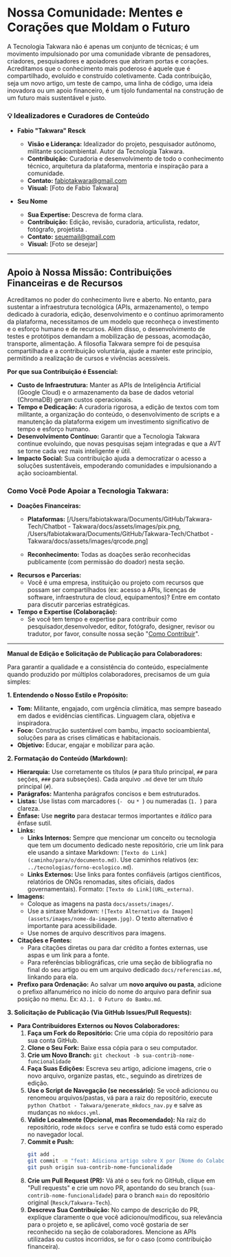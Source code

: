 # Nossa Comunidade: Mentes e Corações que Moldam o Futuro

A Tecnologia Takwara não é apenas um conjunto de técnicas; é um movimento impulsionado por uma comunidade vibrante de pensadores, criadores, pesquisadores e apoiadores que abriram portas e corações. Acreditamos que o conhecimento mais poderoso é aquele que é compartilhado, evoluído e construído coletivamente. Cada contribuição, seja um novo artigo, um teste de campo, uma linha de código, uma ideia inovadora ou um apoio financeiro, é um tijolo fundamental na construção de um futuro mais sustentável e justo.

### 💡 Idealizadores e Curadores de Conteúdo

*   **Fabio "Takwara" Resck**
    *   **Visão e Liderança:** Idealizador do projeto, pesquisador autônomo, militante socioambiental. Autor da Tecnologia Takwara.
    *   **Contribuição:** Curadoria e desenvolvimento de todo o conhecimento técnico, arquitetura da plataforma, mentoria e inspiração para a comunidade.
    *   **Contato:** [fabiotakwara@gmail.com](mailto:fabiotakwara@gmail.com)
    *   **Visual:** [Foto de Fabio Takwara]

*   **Seu Nome**
    *   **Sua Expertise:** Descreva de forma clara.
    *   **Contribuição:** Edição, revisão, curadoria, articulista, redator, fotógrafo, projetista
      .
    *   **Contato:** [seuemail@gmail.com](mailto:seuemail@gmail.com)
    *   **Visual:** [Foto se desejar]

---

## Apoio à Nossa Missão: Contribuições Financeiras e de Recursos

Acreditamos no poder do conhecimento livre e aberto. No entanto, para sustentar a infraestrutura tecnológica (APIs, armazenamento), o tempo dedicado à curadoria, edição, desenvolvimento e o contínuo aprimoramento da plataforma, necessitamos de um modelo que reconheça o investimento e o esforço humano e de recursos.
Além disso, o desenvolvimento de testes e protótipos demandam a mobilização de pessoas, acomodação, transporte, alimentação. A filosofia Takwara sempre foi de 
pesquisa compartilhada e a contribuição voluntária, ajude a manter este princípio, permitindo a realização de cursos e vivências acessíveis.

**Por que sua Contribuição é Essencial:**

*   **Custo de Infraestrutura:** Manter as APIs de Inteligência Artificial (Google Cloud) e o armazenamento da base de dados vetorial (ChromaDB) geram custos operacionais.
*   **Tempo e Dedicação:** A curadoria rigorosa, a edição de textos com tom militante, a organização do conteúdo, o desenvolvimento de scripts e a manutenção da plataforma exigem um investimento significativo de tempo e esforço humano.
*   **Desenvolvimento Contínuo:** Garantir que a Tecnologia Takwara continue evoluindo, que novas pesquisas sejam integradas e que a AVT se torne cada vez mais inteligente e útil.
*   **Impacto Social:** Sua contribuição ajuda a democratizar o acesso a soluções sustentáveis, empoderando comunidades e impulsionando a ação socioambiental.

### Como Você Pode Apoiar a Tecnologia Takwara:

*   **Doações Financeiras:**
    *   **Plataformas:** [/Users/fabiotakwara/Documents/GitHub/Takwara-Tech/Chatbot - Takwara/docs/assets/images/pix.png, /Users/fabiotakwara/Documents/GitHub/Takwara-Tech/Chatbot - Takwara/docs/assets/images/qrcode.png]
  
	 *   **Reconhecimento:** Todas as doações serão reconhecidas publicamente (com permissão do doador) nesta seção.
*   **Recursos e Parcerias:**
    *   Você é uma empresa, instituição ou projeto com recursos que possam ser compartilhados (ex: acesso a APIs, licenças de software, infraestrutura de cloud, equipamentos)? Entre em contato para discutir parcerias estratégicas.
*   **Tempo e Expertise (Colaboração):**
    *   Se você tem tempo e expertise para contribuir como pesquisador,desenvolvedor, editor, fotógrafo, designer, revisor ou tradutor, por favor, consulte nossa seção "[Como Contribuir](docs/contribuir.md)".

---

**Manual de Edição e Solicitação de Publicação para Colaboradores:**

Para garantir a qualidade e a consistência do conteúdo, especialmente quando produzido por múltiplos colaboradores, precisamos de um guia simples:

**1. Entendendo o Nosso Estilo e Propósito:**

*   **Tom:** Militante, engajado, com urgência climática, mas sempre baseado em dados e evidências científicas. Linguagem clara, objetiva e inspiradora.
*   **Foco:** Construção sustentável com bambu, impacto socioambiental, soluções para as crises climáticas e habitacionais.
*   **Objetivo:** Educar, engajar e mobilizar para ação.

**2. Formatação do Conteúdo (Markdown):**

*   **Hierarquia:** Use corretamente os títulos (`#` para título principal, `##` para seções, `###` para subseções). Cada arquivo `.md` deve ter um título principal (`#`).
*   **Parágrafos:** Mantenha parágrafos concisos e bem estruturados.
*   **Listas:** Use listas com marcadores (`- ` ou `* `) ou numeradas (`1. `) para clareza.
*   **Ênfase:** Use **negrito** para destacar termos importantes e *itálico* para ênfase sutil.
*   **Links:**
    *   **Links Internos:** Sempre que mencionar um conceito ou tecnologia que tem um documento dedicado neste repositório, crie um link para ele usando a sintaxe Markdown: `[Texto do Link](caminho/para/o/documento.md)`. Use caminhos relativos (ex: `../tecnologias/forno-ecologico.md`).
    *   **Links Externos:** Use links para fontes confiáveis (artigos científicos, relatórios de ONGs renomadas, sites oficiais, dados governamentais). Formato: `[Texto do Link](URL_externa)`.
*   **Imagens:**
    *   Coloque as imagens na pasta `docs/assets/images/`.
    *   Use a sintaxe Markdown: `![Texto Alternativo da Imagem](assets/images/nome-da-imagem.jpg)`. O texto alternativo é importante para acessibilidade.
    *   Use nomes de arquivo descritivos para imagens.
*   **Citações e Fontes:**
    *   Para citações diretas ou para dar crédito a fontes externas, use aspas e um link para a fonte.
    *   Para referências bibliográficas, crie uma seção de bibliografia no final do seu artigo ou em um arquivo dedicado `docs/referencias.md`, linkando para ela.
*   **Prefixo para Ordenação:** Ao salvar um **novo arquivo ou pasta**, adicione o prefixo alfanumérico no início do nome do arquivo para definir sua posição no menu. Ex: `A3.1. O Futuro do Bambu.md`.

**3. Solicitação de Publicação (Via GitHub Issues/Pull Requests):**

*   **Para Contribuidores Externos ou Novos Colaboradores:**
    1.  **Faça um Fork do Repositório:** Crie uma cópia do repositório para sua conta GitHub.
    2.  **Clone o Seu Fork:** Baixe essa cópia para o seu computador.
    3.  **Crie um Novo Branch:** `git checkout -b sua-contrib-nome-funcionalidade`
    4.  **Faça Suas Edições:** Escreva seu artigo, adicione imagens, crie o novo arquivo, organize pastas, etc., seguindo as diretrizes de edição.
    5.  **Use o Script de Navegação (se necessário):** Se você adicionou ou renomeou arquivos/pastas, vá para a raiz do repositório, execute `python Chatbot - Takwara/generate_mkdocs_nav.py` e salve as mudanças no `mkdocs.yml`.
    6.  **Valide Localmente (Opcional, mas Recomendado):** Na raiz do repositório, rode `mkdocs serve` e confira se tudo está como esperado no navegador local.
    7.  **Commit e Push:**
        ```bash
        git add .
        git commit -m "feat: Adiciona artigo sobre X por [Nome do Colaborador]" # Mensagem clara e informativa
        git push origin sua-contrib-nome-funcionalidade
        ```
    8.  **Crie um Pull Request (PR):** Vá até o seu fork no GitHub, clique em "Pull requests" e crie um novo PR, apontando do seu branch (`sua-contrib-nome-funcionalidade`) para o branch `main` do repositório original (`Resck/Takwara-Tech`).
    9.  **Descreva Sua Contribuição:** No campo de descrição do PR, explique claramente o que você adicionou/modificou, sua relevância para o projeto e, se aplicável, como você gostaria de ser reconhecido na seção de colaboradores. Mencione as APIs utilizadas ou custos incorridos, se for o caso (como contribuição financeira).